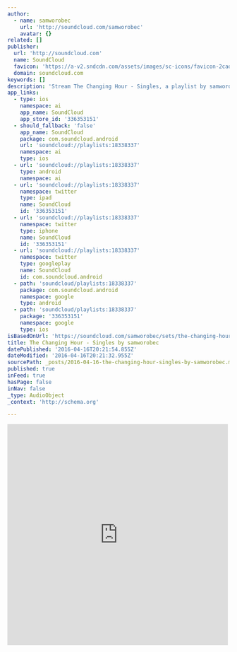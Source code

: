 ```yaml
---
author:
  - name: samworobec
    url: 'http://soundcloud.com/samworobec'
    avatar: {}
related: []
publisher:
  url: 'http://soundcloud.com'
  name: SoundCloud
  favicon: 'https://a-v2.sndcdn.com/assets/images/sc-icons/favicon-2cadd14b.ico'
  domain: soundcloud.com
keywords: []
description: 'Stream The Changing Hour - Singles, a playlist by samworobec from desktop or your mobile device'
app_links:
  - type: ios
    namespace: ai
    app_name: SoundCloud
    app_store_id: '336353151'
  - should_fallback: 'false'
    app_name: SoundCloud
    package: com.soundcloud.android
    url: 'soundcloud://playlists:18338337'
    namespace: ai
    type: ios
  - url: 'soundcloud://playlists:18338337'
    type: android
    namespace: ai
  - url: 'soundcloud://playlists:18338337'
    namespace: twitter
    type: ipad
    name: SoundCloud
    id: '336353151'
  - url: 'soundcloud://playlists:18338337'
    namespace: twitter
    type: iphone
    name: SoundCloud
    id: '336353151'
  - url: 'soundcloud://playlists:18338337'
    namespace: twitter
    type: googleplay
    name: SoundCloud
    id: com.soundcloud.android
  - path: 'soundcloud/playlists:18338337'
    package: com.soundcloud.android
    namespace: google
    type: android
  - path: 'soundcloud/playlists:18338337'
    package: '336353151'
    namespace: google
    type: ios
isBasedOnUrl: 'https://soundcloud.com/samworobec/sets/the-changing-hour-singles'
title: The Changing Hour - Singles by samworobec
datePublished: '2016-04-16T20:21:54.855Z'
dateModified: '2016-04-16T20:21:32.955Z'
sourcePath: _posts/2016-04-16-the-changing-hour-singles-by-samworobec.md
published: true
inFeed: true
hasPage: false
inNav: false
_type: AudioObject
_context: 'http://schema.org'

---
```

<iframe src="https://cdn.embedly.com/widgets/media.html?src=https%3A%2F%2Fw.soundcloud.com%2Fplayer%2F%3Fvisual%3Dtrue%26url%3Dhttp%253A%252F%252Fapi.soundcloud.com%252Fplaylists%252F18338337%26show_artwork%3Dtrue&amp;url=https%3A%2F%2Fsoundcloud.com%2Fsamworobec%2Fsets%2Fthe-changing-hour-singles&amp;image=http%3A%2F%2Fi1.sndcdn.com%2Fartworks-000066402255-8pkm6o-t500x500.jpg&amp;key=b7d04c9b404c499eba89ee7072e1c4f7&amp;type=text%2Fhtml&amp;schema=soundcloud" width="500" height="500" scrolling="no" frameborder="0" allowfullscreen="allowfullscreen" style=""></iframe>